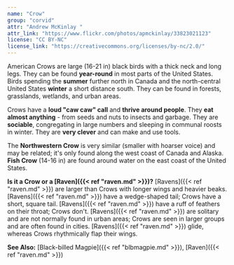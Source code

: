 ```yaml
---
name: "Crow"
group: "corvid"
attr: "Andrew McKinlay "
attr_link: "https://www.flickr.com/photos/apmckinlay/33823021123"
license: "CC BY-NC"
license_link: "https://creativecommons.org/licenses/by-nc/2.0/"
---
```

American Crows are large (16-21 in) black birds with a thick neck and long legs. They can be found **year-round** in most parts of the United States. Birds spending the **summer** further north in Canada and the north-central United States **winter** a short distance south. They can be found in forests, grasslands, wetlands, and urban areas.

Crows have a **loud "caw caw" call** and **thrive around people**. They **eat almost anything** - from seeds and nuts to insects and garbage. They are **sociable**, congregating in large numbers and sleeping in communal roosts in winter. They are **very clever** and can make and use tools.

The **Northwestern Crow** is very similar (smaller with hoarser voice) and may be related; it's only found along the west coast of Canada and Alaska. **Fish Crow** (14-16 in) are found around water on the east coast of the United States.

**Is it a Crow or a [Raven]({{< ref "raven.md" >}})?** [Ravens]({{< ref "raven.md" >}}) are larger than Crows with longer wings and heavier beaks. [Ravens]({{< ref "raven.md" >}}) have a wedge-shaped tail; Crows have a short, square tail. [Ravens]({{< ref "raven.md" >}}) have a ruff of feathers on their throat; Crows don't. [Ravens]({{< ref "raven.md" >}}) are solitary and are not normally found in urban areas; Crows are seen in larger groups and are often found in cities. [Ravens]({{< ref "raven.md" >}}) glide, whereas Crows rhythmically flap their wings.

<!-- generated, do not edit -->
**See Also:**
[Black-billed Magpie]({{< ref "blbmagpie.md" >}}),
[Raven]({{< ref "raven.md" >}})
